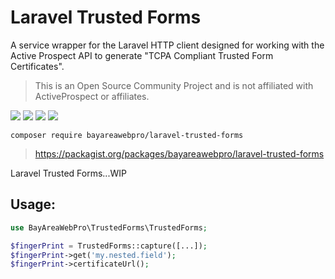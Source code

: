 # Laravel Trusted Forms

A service wrapper for the Laravel HTTP client designed for working with the Active Prospect API to generate "TCPA Compliant Trusted Form Certificates".

> This is an Open Source Community Project and is not affiliated with ActiveProspect or affiliates.

![](https://github.com/bayareawebpro/laravel-trusted-forms/workflows/ci/badge.svg)
![](https://img.shields.io/packagist/dt/bayareawebpro/laravel-trusted-forms.svg)
![](https://img.shields.io/github/v/release/bayareawebpro/laravel-trusted-forms.svg)
![](https://img.shields.io/badge/License-MIT-success.svg)


```shell script
composer require bayareawebpro/laravel-trusted-forms
```

> https://packagist.org/packages/bayareawebpro/laravel-trusted-forms

Laravel Trusted Forms...WIP


## Usage: 
```php
use BayAreaWebPro\TrustedForms\TrustedForms;

$fingerPrint = TrustedForms::capture([...]);
$fingerPrint->get('my.nested.field');
$fingerPrint->certificateUrl();
```
